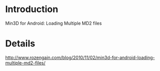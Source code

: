# Introduction #

Min3D for Android: Loading Multiple MD2 files


# Details #

http://www.rozengain.com/blog/2010/11/02/min3d-for-android-loading-multiple-md2-files/